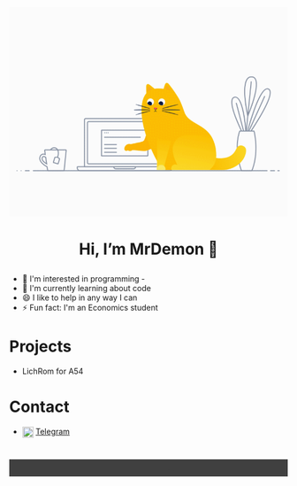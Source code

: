 <img src="https://github.com/MrDemon-LICH/Resouces_for_repositorys/blob/main/image_processing20191129-26734-6lp0s5.gif">

# <p align="center">Hi, I’m MrDemon 👋</p>

- 👀 I'm interested in programming -
- 🌱 I'm currently learning about code
- 😄 I like to help in any way I can
- ⚡ Fun fact: I'm an Economics student
# Projects
- LichRom for A54
# Contact
- <img align="center" src="https://cdn-icons-png.flaticon.com/512/2111/2111644.png" height="20" width="20"> [Telegram](https://t.me/TOM_a54)

<h1 align="center">
  <img loading="lazy" src="https://github.com/MrDemon-LICH/Resouces_for_repositorys/blob/main/IMG_20241115_074114.jpg"/>
<!---
MrDemon-LICH/MrDemon-LICH is a ✨ special ✨ repository because its `README.md` (this file) appears on your GitHub profile.
You can click the Preview link to take a look at your changes.
--->
